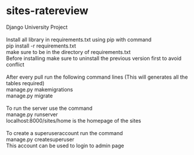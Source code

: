 # sites-ratereview
Django University Project<br>
<br>
Install all library in requirements.txt using pip with command<br>
pip install -r requirements.txt<br>
make sure to be in the directory of requirements.txt<br>
Before installing make sure to uninstall the previous version first to avoid conflict<br>
<br>
After every pull run the following command lines (This will generates all the tables required)<br>
manage.py makemigrations<br>
manage.py migrate<br>
<br>
To run the server use the command<br>
manage.py runserver<br>
localhost:8000/sites/home is the homepage of the sites<br>
<br>
To create a superuseraccount run the command<br>
manage.py createsuperuser<br>
This account can be used to login to admin page<br>